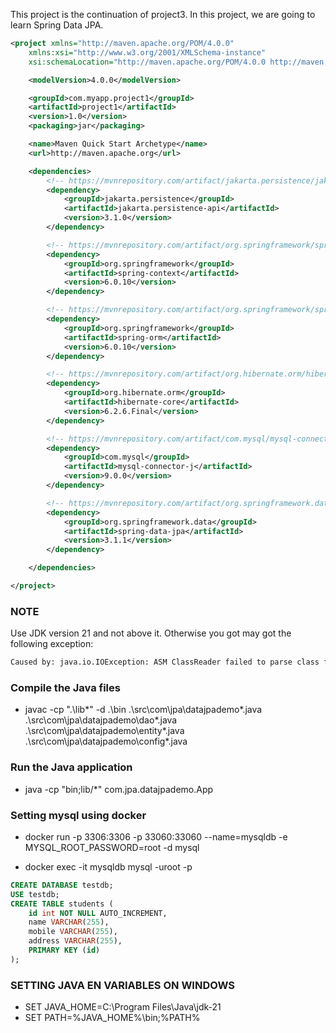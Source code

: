 This project is the continuation of project3. In this project, we are going to learn Spring Data JPA.


```xml
<project xmlns="http://maven.apache.org/POM/4.0.0"
    xmlns:xsi="http://www.w3.org/2001/XMLSchema-instance"
    xsi:schemaLocation="http://maven.apache.org/POM/4.0.0 http://maven.apache.org/xsd/maven-4.0.0.xsd">

    <modelVersion>4.0.0</modelVersion>

    <groupId>com.myapp.project1</groupId>
    <artifactId>project1</artifactId>
    <version>1.0</version>
    <packaging>jar</packaging>

    <name>Maven Quick Start Archetype</name>
    <url>http://maven.apache.org</url>

    <dependencies>
        <!-- https://mvnrepository.com/artifact/jakarta.persistence/jakarta.persistence-api -->
        <dependency>
            <groupId>jakarta.persistence</groupId>
            <artifactId>jakarta.persistence-api</artifactId>
            <version>3.1.0</version>
        </dependency>

        <!-- https://mvnrepository.com/artifact/org.springframework/spring-context -->
        <dependency>
            <groupId>org.springframework</groupId>
            <artifactId>spring-context</artifactId>
            <version>6.0.10</version>
        </dependency>

        <!-- https://mvnrepository.com/artifact/org.springframework/spring-orm -->
        <dependency>
            <groupId>org.springframework</groupId>
            <artifactId>spring-orm</artifactId>
            <version>6.0.10</version>
        </dependency>

        <!-- https://mvnrepository.com/artifact/org.hibernate.orm/hibernate-core -->
        <dependency>
            <groupId>org.hibernate.orm</groupId>
            <artifactId>hibernate-core</artifactId>
            <version>6.2.6.Final</version>
        </dependency>

        <!-- https://mvnrepository.com/artifact/com.mysql/mysql-connector-j -->
        <dependency>
            <groupId>com.mysql</groupId>
            <artifactId>mysql-connector-j</artifactId>
            <version>9.0.0</version>
        </dependency>

        <!-- https://mvnrepository.com/artifact/org.springframework.data/spring-data-jpa -->
        <dependency>
            <groupId>org.springframework.data</groupId>
            <artifactId>spring-data-jpa</artifactId>
            <version>3.1.1</version>
        </dependency>

    </dependencies>

</project>  
```

### NOTE
Use JDK version 21 and not above it. Otherwise you got may got the following exception:

```xml
Caused by: java.io.IOException: ASM ClassReader failed to parse class file - probably due to a new Java class file version that isn't supported yet: file [MyFile.class]
```


### Compile the Java files

- javac -cp ".\lib\*" -d .\bin .\src\com\jpa\datajpademo\*.java .\src\com\jpa\datajpademo\dao\*.java .\src\com\jpa\datajpademo\entity\*.java .\src\com\jpa\datajpademo\config\*.java

### Run the Java application

- java -cp "bin;lib/*" com.jpa.datajpademo.App

### Setting mysql using docker

- docker run -p 3306:3306 -p 33060:33060 --name=mysqldb -e MYSQL_ROOT_PASSWORD=root -d mysql

- docker exec -it mysqldb mysql -uroot -p

```sql
CREATE DATABASE testdb;
USE testdb;
CREATE TABLE students (
    id int NOT NULL AUTO_INCREMENT,
    name VARCHAR(255),
    mobile VARCHAR(255),
    address VARCHAR(255),
    PRIMARY KEY (id)
);
```

### SETTING JAVA EN VARIABLES ON WINDOWS

- SET JAVA_HOME=C:\Program Files\Java\jdk-21
- SET PATH=%JAVA_HOME%\bin;%PATH%